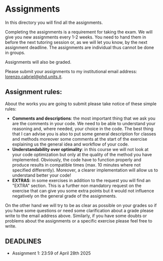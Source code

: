 # Assignments

In this directory you will find all the assignments. 

Completing the assignments is a requirement for taking the exam. We will give you new assignments every 1-2 weeks. You need to hand them in before the next tutoring session or, as we will let you know, by the next assignment deadline. The assignments are individual thus cannot be done in groups.

Assignments will also be graded.

Please submit your assignments to my institutional email address: lorenzo.cabriel@phd.units.it.

## Assignment rules:

About the works you are going to submit please take notice of these simple rules:

- **Comments and descriptions**: the most important thing that we ask you are the comments in your code. We need to be able to understand your reasoning and, where needed, your choice in the code. The best thing that I can advise you is also to put some general description for classes and methods moreover some comments at the start of the exercise explaining us the general idea and workflow of your code.
- **Understandability over optimality**: in this course we will not look at your code optimization but only at the quality of the method you have implemented. Obviously, the code have to function properly and produce results in compatible times (max. 10 minutes where not specified differently). Moreover, a clearer implementation will allow us to understand better your code!
- **EXTRAS**: in some exercises in addition to the request you will find an "EXTRA" section. This is a further non mandatory request on the exercise that can give you some extra points but it would not influence negatively on the general grade of the assignments.

On the other hand we will try to be as clear as possible on your grades so if you have some questions or need some clarification about a grade please write to the email address above. Similarly, if you have some doubts or problems about the assignments or a specific exercise please feel free to write. 

## DEADLINES

- Assignment 1: 23:59 of April 28th 2025